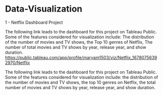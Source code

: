 # Data-Visualization
1  - Netflix Dashboard Project

The following link leads to the dashboard for this project on Tableau Public. Some of the features considered for visualization include: The distribution of the number of movies and TV shows, the Top 10 genres of Netflix, The number of total movies and TV shows by year, release year, and show duration. 
https://public.tableau.com/app/profile/maryam1503/viz/Netflix_16780756392970/Netflix

The following link leads to the dashboard for this project on Tableau Public. Some of the features considered for visualization include: the distribution of the number of movies and TV shows, the top 10 genres on Netflix, the total number of movies and TV shows by year, release year, and show duration.
 
